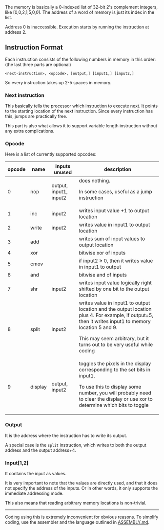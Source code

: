 The memory is basically a 0-indexed list of 32-bit 2's complement integers, like [0,0,2,1,5,0,0]. The address of a word of memory is just its index in the list.

Address 0 is inaccessible. Execution starts by running the instruction at address 2.

## Instruction Format

Each instruction consists of the following numbers in memory in this order: (the last three parts are optional)

`<next-instruction>, <opcode>, [output,] [input1,] [input2,]`

So every instruction takes up 2-5 spaces in memory.

### Next instruction
This basically tells the processor which instruction to execute next. It points to the starting location of the next instruction. Since every instruction has this, jumps are practically free.

This part is also what allows it to support variable length instruction without any extra complications.
### Opcode

Here is a list of currently supported opcodes:

opcode | name  | inputs unused          | description | 
|---|---|---|---|
|0| nop | output, input1, input2| does nothing. <p> In some cases, useful as a jump instruction |
|1| inc | input2 | writes input value +1 to output location
|2| write | input2 | writes value in input1 to output location
|3| add || writes sum of input values to output location
|4| xor ||bitwise xor of inputs
|5| cmov || if input2 &ge; 0, then it writes value in input1 to output
|6| and || bitwise and of inputs
|7| shr | input2 | writes input value logically right shifted by one bit to the output location
|8| split | input2| writes value in input1 to output location and the output location plus 4. For example, if output=5, then it writes input1 to memory location 5 and 9. <p> This may seem arbitrary, but it turns out to be very useful while coding
|9| display| output, input2| toggles the pixels in the display corresponding to the set bits in input1. <p> To use this to display some number, you will probably need to clear the display or use xor to determine which bits to toggle 

### Output

It is the address where the instruction has to write its output. 

A special case is the `split` instruction, which writes to both the output address and the output address+4.

### Input[1,2]

It contains the input as values. 

It is very important to note that the values are directly used, and that it does not specify the address of the inputs. Or in other words, it only supports the immediate addressing mode.

This also means that reading arbitrary memory locations is non-trivial.


--------------------
Coding using this is extremely inconvenient for obvious reasons. To simplify coding, use the assembler and the language outlined in [ASSEMBLY.md](ASSEMBLY.md).